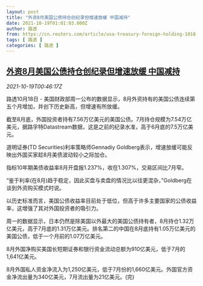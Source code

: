 ```yaml
---
layout: post
title: "外资8月美国公债持仓创纪录但增速放缓 中国减持"
date: 2021-10-19T01:01:03.000Z
author: 路透
from: https://cn.reuters.com/article/usa-treasury-foreign-holding-1018-mon-idCNKBS2H901C
tags: [ 路透 ]
categories: [ 路透 ]
---
```

<!--1634605263000-->
[外资8月美国公债持仓创纪录但增速放缓 中国减持](https://cn.reuters.com/article/usa-treasury-foreign-holding-1018-mon-idCNKBS2H901C)
------

<div>
<div><i>2021-10-19T00:46:17Z</i></div><p>路透10月18日 - 美国财政部周一公布的数据显示，8月外资持有的美国公债连续第五个月增加，并创下历史新高，但增速有所放缓。</p><p>截至8月底，外国投资者持有7.56万亿美元的美国公债。7月持仓规模为7.54万亿美元，据路孚特Datastream数据，这是之前的纪录水准，高于6月底的7.5万亿美元。</p><p>道明证券(TD Securities)利率策略师Gennadiy Goldberg表示，增速放缓可能反映出外国买家趁8月美债波动较小之际加仓。</p><p>指标10年期美债收益率8月开盘报1.237%，收在1.307%，交易区间比7月窄。</p><p>“鉴于利率(在8月)趋于稳定，因此买盘与卖盘的情况比以往更混杂，”Goldberg在谈到外资购买模式时说。</p><p>以历史标准而言，美国公债收益率目前处于低位，但高于许多主要国家的公债收益率，这增强了其对外国投资者的吸引力。</p><p>周一的数据显示，日本仍然是除美国以外最大的美国公债持有者，8月持仓1.32万亿美元，高于7月底的1.31万亿美元。排名第二的中国在8月底持有1.05万亿美元的美国公债，低于一个月前的1.07万亿美元。</p><p>8月外国净购买美国长短期证券和银行资金流动总额为910亿美元，低于7月的1,641亿美元。</p><p>8月外国私人资金净流入为1,250亿美元，低于7月份的1,660亿美元。外国官方资金净流出量为340亿美元，7月流出量为21亿美元。(完)</p>
</div>
